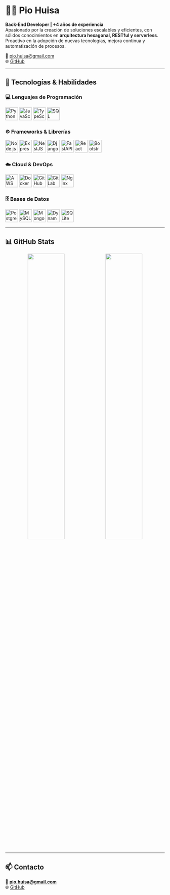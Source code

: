 # 👨‍💻 Pio Huisa 

**Back-End Developer | +4 años de experiencia**  
Apasionado por la creación de soluciones escalables y eficientes, con sólidos conocimientos en **arquitectura hexagonal, RESTful y serverless**.  
Proactivo en la adopción de nuevas tecnologías, mejora continua y automatización de procesos.  

📧 [pio.huisa@gmail.com](mailto:pio.huisa@gmail.com)  
🌐 [GitHub](https://github.com/phdevs1)  

---

## 🚀 Tecnologías & Habilidades  

### 💻 Lenguajes de Programación  
<p>
  <img src="https://cdn.jsdelivr.net/gh/devicons/devicon/icons/python/python-original.svg" width="40" height="40" alt="Python"/>
  <img src="https://cdn.jsdelivr.net/gh/devicons/devicon/icons/javascript/javascript-original.svg" width="40" height="40" alt="JavaScript"/>
  <img src="https://cdn.jsdelivr.net/gh/devicons/devicon/icons/typescript/typescript-original.svg" width="40" height="40" alt="TypeScript"/>
  <img src="https://cdn.jsdelivr.net/gh/devicons/devicon/icons/sqlite/sqlite-original.svg" width="40" height="40" alt="SQL"/>
</p>

### ⚙️ Frameworks & Librerías  
<p>
  <img src="https://cdn.jsdelivr.net/gh/devicons/devicon/icons/nodejs/nodejs-original.svg" width="40" height="40" alt="Node.js"/>
  <img src="https://cdn.jsdelivr.net/gh/devicons/devicon/icons/express/express-original.svg" width="40" height="40" alt="Express"/>
  <img src="https://cdn.jsdelivr.net/gh/devicons/devicon/icons/nestjs/nestjs-plain.svg" width="40" height="40" alt="NestJS"/>
  <img src="https://cdn.jsdelivr.net/gh/devicons/devicon/icons/django/django-plain.svg" width="40" height="40" alt="Django"/>
  <img src="https://cdn.jsdelivr.net/gh/devicons/devicon/icons/fastapi/fastapi-original.svg" width="40" height="40" alt="FastAPI"/>
  <img src="https://cdn.jsdelivr.net/gh/devicons/devicon/icons/react/react-original.svg" width="40" height="40" alt="React"/>
  <img src="https://cdn.jsdelivr.net/gh/devicons/devicon/icons/bootstrap/bootstrap-original.svg" width="40" height="40" alt="Bootstrap"/>
</p>

### ☁️ Cloud & DevOps  
<p>
  <img src="https://cdn.jsdelivr.net/gh/devicons/devicon/icons/amazonwebservices/amazonwebservices-original.svg" width="40" height="40" alt="AWS"/>
  <img src="https://cdn.jsdelivr.net/gh/devicons/devicon/icons/docker/docker-original.svg" width="40" height="40" alt="Docker"/>
  <img src="https://cdn.jsdelivr.net/gh/devicons/devicon/icons/github/github-original.svg" width="40" height="40" alt="GitHub"/>
  <img src="https://cdn.jsdelivr.net/gh/devicons/devicon/icons/gitlab/gitlab-original.svg" width="40" height="40" alt="GitLab"/>
  <img src="https://cdn.jsdelivr.net/gh/devicons/devicon/icons/nginx/nginx-original.svg" width="40" height="40" alt="Nginx"/>
</p>

### 🗄️ Bases de Datos  
<p>
  <img src="https://cdn.jsdelivr.net/gh/devicons/devicon/icons/postgresql/postgresql-original.svg" width="40" height="40" alt="PostgreSQL"/>
  <img src="https://cdn.jsdelivr.net/gh/devicons/devicon/icons/mysql/mysql-original.svg" width="40" height="40" alt="MySQL"/>
  <img src="https://cdn.jsdelivr.net/gh/devicons/devicon/icons/mongodb/mongodb-original.svg" width="40" height="40" alt="MongoDB"/>
  <img src="https://img.icons8.com/color/48/000000/amazon-dynamodb.png" width="40" height="40" alt="DynamoDB"/>
  <img src="https://cdn.jsdelivr.net/gh/devicons/devicon/icons/sqlite/sqlite-original.svg" width="40" height="40" alt="SQLite"/>
</p>

---

## 📊 GitHub Stats  

<p align="center">
  <img src="https://github-readme-stats.vercel.app/api?username=phdevs1&show_icons=true&theme=radical" width="48%"/>
  <img src="https://github-readme-streak-stats.herokuapp.com/?user=phdevs1&theme=radical" width="48%"/>
</p>

---

## 📫 Contacto  

📧 **pio.huisa@gmail.com**  
🌐 [GitHub](https://github.com/phdevs1)  
